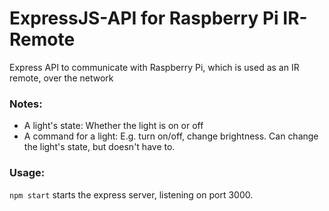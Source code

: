 # ExpressJS-API for Raspberry Pi IR-Remote

Express API to communicate with Raspberry Pi, which is used as an IR remote, over the network

### Notes:

- A light's state: Whether the light is on or off
- A command for a light: E.g. turn on/off, change brightness. Can change the light's state, but doesn't have to.

### Usage:

`npm start` starts the express server, listening on port 3000.